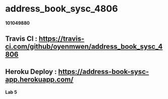 # address_book_sysc_4806
#### 101049880
## Travis CI : https://travis-ci.com/github/oyenmwen/address_book_sysc_4806
## Heroku Deploy : https://address-book-sysc-app.herokuapp.com/
#### Lab 5
